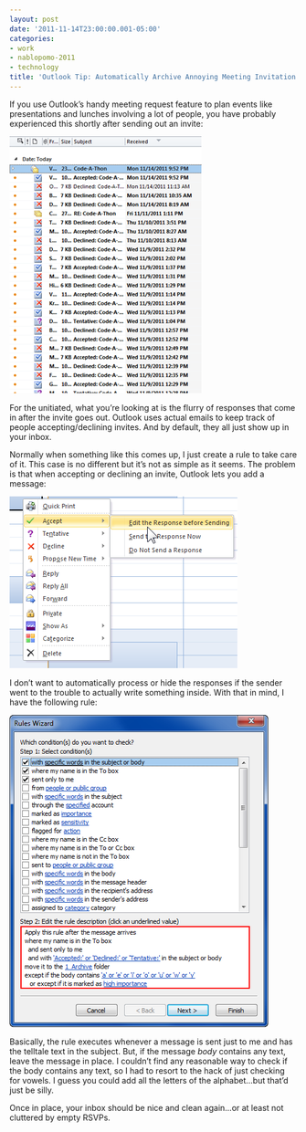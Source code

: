 ```yaml
---
layout: post
date: '2011-11-14T23:00:00.001-05:00'
categories:
- work
- nablopomo-2011
- technology
title: 'Outlook Tip: Automatically Archive Annoying Meeting Invitation Responses'
---
```


If you use Outlook’s handy meeting request feature to plan events like presentations and lunches involving a lot of people, you have probably experienced this shortly after sending out an invite:

![an email inbox full of meeting responses](/assets/2011/inbox.png)

For the unitiated, what you’re looking at is the flurry of responses that come in after the invite goes out. Outlook uses actual emails to keep track of people accepting/declining invites. And by default, they all just show up in your inbox. 

Normally when something like this comes up, I just create a rule to take care of it. This case is no different but it’s not as simple as it seems. The problem is that when accepting or declining an invite, Outlook lets you add a message:

![a screenshot of an outlook user accepting a meeting with a custom message](/assets/2011/accept-meeting.png)  

I don’t want to automatically process or hide the responses if the sender went to the trouble to actually write something inside. With that in mind, I have the following rule:

![an outlook rule with the following highlighted: "Apply this rule after the message arrives where my name is in the To box *and* sent only to me *and* with 'Accepted:' or 'Declined:' or Tentative:' in the subject or body; move it to the '1 Archive' folder; except if the body contains 'a' or 'e' or 'i' or 'o' or 'u' or 'w' or 'y' *or* except if it is marked as high importance](/assets/2011/rule.png)

Basically, the rule executes whenever a message is sent just to me and has the telltale text in the subject. But, if the message *body* contains any text, leave the message in place. I couldn’t find any reasonable way to check if the body contains any text, so I had to resort to the hack of just checking for vowels. I guess you could add all the letters of the alphabet...but that’d just be silly.

Once in place, your inbox should be nice and clean again...or at least not cluttered by empty RSVPs.